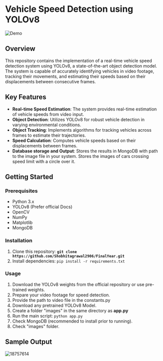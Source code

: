 # Vehicle Speed Detection using YOLOv8

![Demo](demo.gif)

## Overview

This repository contains the implementation of a real-time vehicle speed detection system using YOLOv8, a state-of-the-art object detection model. The system is capable of accurately identifying vehicles in video footage, tracking their movements, and estimating their speeds based on their displacements between consecutive frames.

## Key Features

- **Real-time Speed Estimation**: The system provides real-time estimation of vehicle speeds from video input.
- **Object Detection**: Utilizes YOLOv8 for robust vehicle detection in varying environmental conditions.
- **Object Tracking**: Implements algorithms for tracking vehicles across frames to estimate their trajectories.
- **Speed Calculation**: Computes vehicle speeds based on their displacements between frames.
- **Database storage and Output**: Stores the results in MongoDB with path to the image file in your system. Stores the images of cars crossing speed limit with a circle over it.
## Getting Started

### Prerequisites

- Python 3.x
- YOLOv8 (Prefer official Docs)
- OpenCV
- NumPy
- Matplotlib
- MongoDB

### Installation

1. Clone this repository:
   **```git clone https://github.com/Shobhitagrawal2906/FinalYear.git```**
2. Install dependencies:
   ```pip install -r requirements.txt```
### Usage

1. Download the YOLOv8 weights from the official repository or use pre-trained weights.
2. Prepare your video footage for speed detection.
3. Provide the path to video file in the constants.py
4. Download any pretrained YOLOv8 Model.
5. Create a folder "images" in the same directory as **app.py**
6. Run the main script: ```python app.py```
7. Check MongoDB (recommended to install prior to running).
8. Check "images" folder.

## Sample Output

![18757614](https://github.com/Shobhitagrawal2906/FinalYear/assets/75949429/4ee07a02-85ee-4845-98e0-2ba999d0097f)


